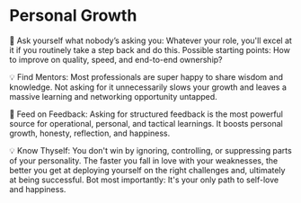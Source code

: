 # Personal Growth

🐾  Ask yourself what nobody’s asking you: Whatever your role, you'll excel at it if you routinely take a step back and do this. Possible starting points: How to improve on quality, speed, and end-to-end ownership?

:bulb: Find Mentors: Most professionals are super happy to share wisdom and knowledge. Not asking for it unnecessarily slows your growth and leaves a massive learning and networking opportunity untapped.

🐾  Feed on Feedback: Asking for structured feedback is the most powerful source for operational, personal, and tactical learnings. It boosts personal growth, honesty, reflection, and happiness.

:bulb: Know Thyself: You don't win by ignoring, controlling, or suppressing parts of your personality. The faster you fall in love with your weaknesses, the better you get at deploying yourself on the right challenges and, ultimately at being successful. Bot most importantly: It's your only path to self-love and happiness.
